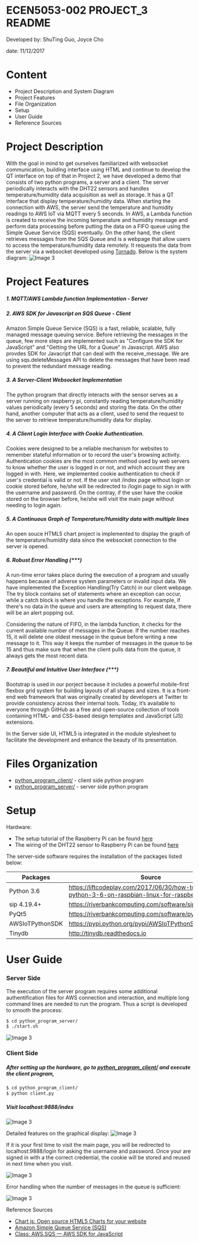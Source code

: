 # ECEN5053-002 PROJECT_3 README
Developed by: ShuTing Guo, Joyce Cho

date: 11/12/2017

# Content
- Project Description and System Diagram
- Project Features
- File Organization
- Setup
- User Guide
- Reference Sources

# Project Description
With the goal in mind to get ourselves familiarized with websocket communication, building interface using HTML and continue to develop the QT interface on top of that in Project 2, we have developed a demo that consists of two python programs, a server and a client. The server periodically interacts with the DHT22 sensors and handles temperature/humidity data acquisition as well as storage. It has a QT interface that display temperature/humidity data. When starting the connection with AWS, the server send the temperature and humidity readings to AWS IoT via MQTT every 5 seconds. In AWS, a Lambda function is created to receive the incoming temperature and humidity message and perform data processing before putting the data on a FIFO queue using the Simple Queue Service (SQS) eventually. On the other hand, the client retrieves messages from the SQS Queue and is a webpage that allow users to access the temperature/humidity data remotely. It requests the data from the server via a websocket developed using [Tornado][t1]. Below is the system diagram:
![Image 3](https://github.com/Embedded-Phelps/ECEN5053_002/blob/master/Projects/Project_3/pictures/system_diagram.png)

# Project Features
##### 1. MQTT/AWS Lambda function Implementation - Server

##### 2. AWS SDK for Javascript on SQS Queue - Client
Amazon Simple Queue Service (SQS) is a fast, reliable, scalable, fully managed message queuing service. Before retrieving the messages in the queue, few more steps are implemented such as "Configure the SDK for JavaScript" and "Getting the URL for a Queue" in Javascript. AWS also provdes SDK for Javacript that can deal with the receive_message. We are using sqs.deleteMessages API to delete the messages that have been read to prevent the redundant message reading. 


##### 3. A Server-Client Websocket Implementation

The python program that directly interacts with the sensor serves as a server running on raspberry pi, constantly reading temperature/humidity values periodically (every 5 seconds) and storing the data. On the other hand, another computer that acts as a client, used to send the request to the server to retrieve temperature/humidity data for display.

##### 4. A Client Login Interface with Cookie Authentication.

Cookies were designed to be a reliable mechanism for websites to remember stateful information or to record the user's browsing activity. Authentication cookies are the most common method used by web servers to know whether the user is logged in or not, and which account they are logged in with. Here, we implemented cookie authentication to check if user's credential is valid or not. If the user visit /index page without login or cookie stored before, he/she will be redirected to /login page to sign in with the username and password. On the contray, if the user have the cookie stored on the browser before, he/she will visit the main page without needing to login again.

##### 5. A Continuous Graph of Temperature/Humidity data with multiple lines

An open souce HTML5 chart project is implemented to display the graph of the temperature/humidity data since the websocket connection to the server is opened.

##### 6. Robust Error Handling (***)

A run-time error takes place during the execution of a program and usually happens because of adverse system parameters or invalid input data. We have implemented the Exception Handling(Try Catch) in our client webpage. The try block contains set of statements where an exception can occur, while a catch block is where you handle the exceptions. For example, if there's no data in the queue and users are attempting to request data, there will be an alert popping out.

Considering the nature of FIFO, in the lambda function, it checks for the current available number of messages in the Queue. If the number reaches 15, it will delete one oldest message in the queue before writing a new message to it. This way it keeps the number of messages in the queue to be 15 and thus make sure that when the client pulls data from the queue, it always gets the most recent data.

##### 7. Beautiful and Intuitive User Interface (***)

Bootstrap is used in our porject because it includes a powerful mobile-first flexbox grid system for building layouts of all shapes and sizes. It is a front-end web framework that was originally created by developers at Twitter to provide consistency across their internal tools. Today, it’s available to everyone through GitHub as a free and open-source collection of tools containing HTML- and CSS-based design templates and JavaScript (JS) extensions.

In the Server side UI, HTML5 is integrated in the module stylesheet to facilitate the development and enhance the beauty of its presentation.

# Files Organization
* [python_program_client/] - client side python program
* [python_program_server/] - server side python program

# Setup
Hardware:
* The setup tutorial of the Raspberry Pi can be found [here][s2]
* The wiring of the DHT22 sensor to Raspberry Pi can be found [here][s1]

The server-side software requires the installation of the packages listed below:

| Packages | Source |
| ------ | ------ |
| Python 3.6 | https://liftcodeplay.com/2017/06/30/how-to-install-python-3-6-on-raspbian-linux-for-raspberry-pi/
| sip 4.19.4+ | https://riverbankcomputing.com/software/sip/download
| PyQt5 | https://riverbankcomputing.com/software/pyqt/download5
| AWSIoTPythonSDK | https://pypi.python.org/pypi/AWSIoTPythonSDK/1.0.0
| Tinydb | http://tinydb.readthedocs.io |

# User Guide
### Server Side
The execution of the server program requires some additional authentification files for AWS connection and interaction, and multiple long command lines are needed to run the program. Thus a script is developed to smooth the process:
```sh
$ cd python_program_server/
$ ./start.sh
```
![Image 3](https://github.com/Embedded-Phelps/ECEN5053_002/blob/master/Projects/Project_2/pictures/server_interface.png)
### Client Side
##### After setting up the hardware, go to [python_program_client/] and execute the client program,
```sh
$ cd python_program_client/
$ python client.py
```


##### Visit localhost:9888/index

![Image 3](https://github.com/Embedded-Phelps/ECEN5053_002/blob/master/Projects/Project_3/pictures/main_page.png)

Detailed features on the graphical display:
![Image 3](https://github.com/Embedded-Phelps/ECEN5053_002/blob/master/Projects/Project_3/pictures/point_display.png)

If it is your first time to visit the main page, you will be redirected to localhost:9888/login for asking the username and password. Once your are signed in with a the correct credential, the cookie will be stored and reused in next time when you visit.

![Image 3](https://github.com/Embedded-Phelps/ECEN5053_002/blob/master/Projects/Project_2/pictures/login_page.png)

Error handling when the number of messages in the queue is sufficient:

![Image 3](https://github.com/Embedded-Phelps/ECEN5053_002/blob/master/Projects/Project_3/pictures/error_handle.png)

 Reference Sources
* [Chart js: Open source HTML5 Charts for your website][rs1]
* [Amazon Simple Queue Service (SQS)][rs2]
* [Class: AWS.SQS — AWS SDK for JavaScript][rs3]


[rs1]:https://www.google.com/url?sa=t&rct=j&q=&esrc=s&source=web&cd=1&cad=rja&uact=8&ved=0ahUKEwiysbWF5oTXAhUG5YMKHUQWBlkQFggnMAA&url=http%3A%2F%2Fwww.chartjs.org%2F&usg=AOvVaw2iuT1ijbo1ACXx1QYv3q-r
[rs2]:https://aws.amazon.com/tw/sqs/
[rs3]:http://docs.aws.amazon.com/AWSJavaScriptSDK/latest/AWS/SQS.html
[t1]:http://www.tornadoweb.org/en/stable/
[python_program_client/]:https://github.com/Embedded-Phelps/ECEN5053_002/tree/master/Projects/Project_2/python_program_client
[python_program_server/]:https://github.com/Embedded-Phelps/ECEN5053_002/tree/master/Projects/Project_2/python_program_server
[database_login/]:https://github.com/Embedded-Phelps/ECEN5053_002/tree/master/Projects/Project_2/database_login
[s1]:https://learn.adafruit.com/dht-humidity-sensing-on-raspberry-pi-with-gdocs-logging/software-install-updated
[s2]:https://www.raspberrypi.org/help/
